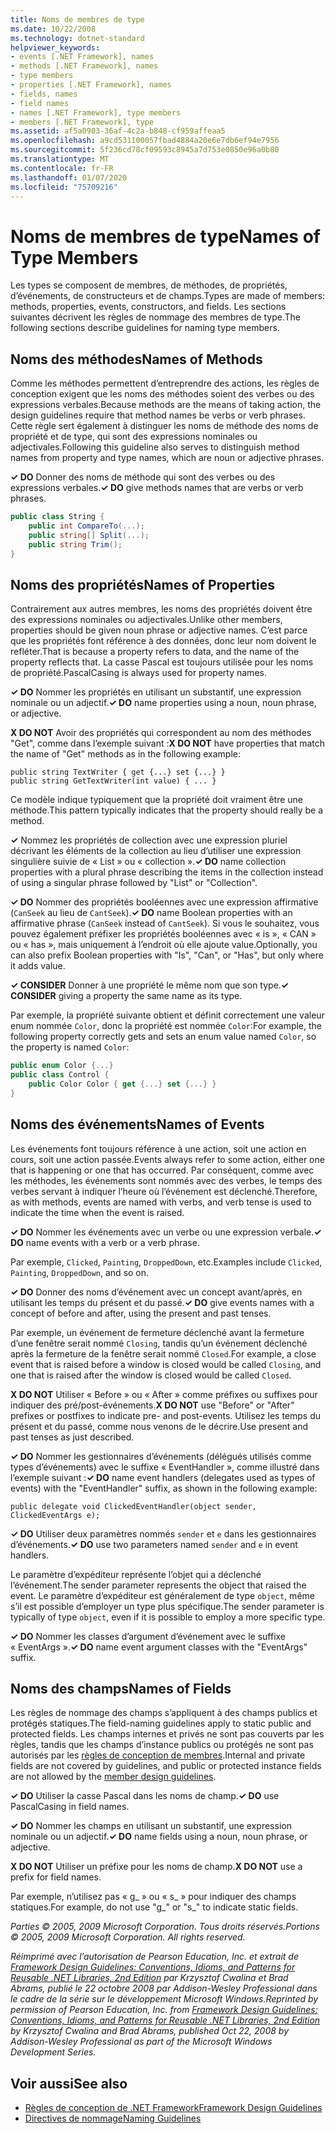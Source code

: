 ```yaml
---
title: Noms de membres de type
ms.date: 10/22/2008
ms.technology: dotnet-standard
helpviewer_keywords:
- events [.NET Framework], names
- methods [.NET Framework], names
- type members
- properties [.NET Framework], names
- fields, names
- field names
- names [.NET Framework], type members
- members [.NET Framework], type
ms.assetid: af5a0903-36af-4c2a-b848-cf959affeaa5
ms.openlocfilehash: a9cd531100057fbad4884a20e6e7db6ef94e7956
ms.sourcegitcommit: 5f236cd78cf09593c8945a7d753e0850e96a0b80
ms.translationtype: MT
ms.contentlocale: fr-FR
ms.lasthandoff: 01/07/2020
ms.locfileid: "75709216"
---
```

# <a name="names-of-type-members"></a><span data-ttu-id="2066f-102">Noms de membres de type</span><span class="sxs-lookup"><span data-stu-id="2066f-102">Names of Type Members</span></span>
<span data-ttu-id="2066f-103">Les types se composent de membres, de méthodes, de propriétés, d’événements, de constructeurs et de champs.</span><span class="sxs-lookup"><span data-stu-id="2066f-103">Types are made of members: methods, properties, events, constructors, and fields.</span></span> <span data-ttu-id="2066f-104">Les sections suivantes décrivent les règles de nommage des membres de type.</span><span class="sxs-lookup"><span data-stu-id="2066f-104">The following sections describe guidelines for naming type members.</span></span>  
  
## <a name="names-of-methods"></a><span data-ttu-id="2066f-105">Noms des méthodes</span><span class="sxs-lookup"><span data-stu-id="2066f-105">Names of Methods</span></span>  
 <span data-ttu-id="2066f-106">Comme les méthodes permettent d’entreprendre des actions, les règles de conception exigent que les noms des méthodes soient des verbes ou des expressions verbales.</span><span class="sxs-lookup"><span data-stu-id="2066f-106">Because methods are the means of taking action, the design guidelines require that method names be verbs or verb phrases.</span></span> <span data-ttu-id="2066f-107">Cette règle sert également à distinguer les noms de méthode des noms de propriété et de type, qui sont des expressions nominales ou adjectivales.</span><span class="sxs-lookup"><span data-stu-id="2066f-107">Following this guideline also serves to distinguish method names from property and type names, which are noun or adjective phrases.</span></span>  
  
 <span data-ttu-id="2066f-108">**✓ DO** Donner des noms de méthode qui sont des verbes ou des expressions verbales.</span><span class="sxs-lookup"><span data-stu-id="2066f-108">**✓ DO** give methods names that are verbs or verb phrases.</span></span>  
  
```csharp  
public class String {  
    public int CompareTo(...);  
    public string[] Split(...);  
    public string Trim();  
}  
```  
  
## <a name="names-of-properties"></a><span data-ttu-id="2066f-109">Noms des propriétés</span><span class="sxs-lookup"><span data-stu-id="2066f-109">Names of Properties</span></span>  
 <span data-ttu-id="2066f-110">Contrairement aux autres membres, les noms des propriétés doivent être des expressions nominales ou adjectivales.</span><span class="sxs-lookup"><span data-stu-id="2066f-110">Unlike other members, properties should be given noun phrase or adjective names.</span></span> <span data-ttu-id="2066f-111">C’est parce que les propriétés font référence à des données, donc leur nom doivent le refléter.</span><span class="sxs-lookup"><span data-stu-id="2066f-111">That is because a property refers to data, and the name of the property reflects that.</span></span> <span data-ttu-id="2066f-112">La casse Pascal est toujours utilisée pour les noms de propriété.</span><span class="sxs-lookup"><span data-stu-id="2066f-112">PascalCasing is always used for property names.</span></span>  
  
 <span data-ttu-id="2066f-113">**✓ DO** Nommer les propriétés en utilisant un substantif, une expression nominale ou un adjectif.</span><span class="sxs-lookup"><span data-stu-id="2066f-113">**✓ DO** name properties using a noun, noun phrase, or adjective.</span></span>  
  
 <span data-ttu-id="2066f-114">**X DO NOT** Avoir des propriétés qui correspondent au nom des méthodes "Get", comme dans l’exemple suivant :</span><span class="sxs-lookup"><span data-stu-id="2066f-114">**X DO NOT** have properties that match the name of "Get" methods as in the following example:</span></span>  
  
 `public string TextWriter { get {...} set {...} }`  
 `public string GetTextWriter(int value) { ... }`  
  
 <span data-ttu-id="2066f-115">Ce modèle indique typiquement que la propriété doit vraiment être une méthode.</span><span class="sxs-lookup"><span data-stu-id="2066f-115">This pattern typically indicates that the property should really be a method.</span></span>  
  
 <span data-ttu-id="2066f-116">**✓** Nommez les propriétés de collection avec une expression pluriel décrivant les éléments de la collection au lieu d’utiliser une expression singulière suivie de « List » ou « collection ».</span><span class="sxs-lookup"><span data-stu-id="2066f-116">**✓ DO** name collection properties with a plural phrase describing the items in the collection instead of using a singular phrase followed by "List" or "Collection".</span></span>  
  
 <span data-ttu-id="2066f-117">**✓ DO** Nommer des propriétés booléennes avec une expression affirmative (`CanSeek` au lieu de `CantSeek`).</span><span class="sxs-lookup"><span data-stu-id="2066f-117">**✓ DO** name Boolean properties with an affirmative phrase (`CanSeek` instead of `CantSeek`).</span></span> <span data-ttu-id="2066f-118">Si vous le souhaitez, vous pouvez également préfixer les propriétés booléennes avec « is », « CAN » ou « has », mais uniquement à l’endroit où elle ajoute value.</span><span class="sxs-lookup"><span data-stu-id="2066f-118">Optionally, you can also prefix Boolean properties with "Is", "Can", or "Has", but only where it adds value.</span></span>  
  
 <span data-ttu-id="2066f-119">**✓ CONSIDER** Donner à une propriété le même nom que son type.</span><span class="sxs-lookup"><span data-stu-id="2066f-119">**✓ CONSIDER** giving a property the same name as its type.</span></span>  
  
 <span data-ttu-id="2066f-120">Par exemple, la propriété suivante obtient et définit correctement une valeur enum nommée `Color`, donc la propriété est nommée `Color`:</span><span class="sxs-lookup"><span data-stu-id="2066f-120">For example, the following property correctly gets and sets an enum value named `Color`, so the property is named `Color`:</span></span>  
  
```csharp  
public enum Color {...}  
public class Control {  
    public Color Color { get {...} set {...} }  
}  
```  
  
## <a name="names-of-events"></a><span data-ttu-id="2066f-121">Noms des événements</span><span class="sxs-lookup"><span data-stu-id="2066f-121">Names of Events</span></span>  
 <span data-ttu-id="2066f-122">Les événements font toujours référence à une action, soit une action en cours, soit une action passée.</span><span class="sxs-lookup"><span data-stu-id="2066f-122">Events always refer to some action, either one that is happening or one that has occurred.</span></span> <span data-ttu-id="2066f-123">Par conséquent, comme avec les méthodes, les événements sont nommés avec des verbes, le temps des verbes servant à indiquer l’heure où l’événement est déclenché.</span><span class="sxs-lookup"><span data-stu-id="2066f-123">Therefore, as with methods, events are named with verbs, and verb tense is used to indicate the time when the event is raised.</span></span>  
  
 <span data-ttu-id="2066f-124">**✓ DO** Nommer les événements avec un verbe ou une expression verbale.</span><span class="sxs-lookup"><span data-stu-id="2066f-124">**✓ DO** name events with a verb or a verb phrase.</span></span>  
  
 <span data-ttu-id="2066f-125">Par exemple, `Clicked`, `Painting`, `DroppedDown`, etc.</span><span class="sxs-lookup"><span data-stu-id="2066f-125">Examples include `Clicked`, `Painting`, `DroppedDown`, and so on.</span></span>  
  
 <span data-ttu-id="2066f-126">**✓ DO** Donner des noms d’événement avec un concept avant/après, en utilisant les temps du présent et du passé.</span><span class="sxs-lookup"><span data-stu-id="2066f-126">**✓ DO** give events names with a concept of before and after, using the present and past tenses.</span></span>  
  
 <span data-ttu-id="2066f-127">Par exemple, un événement de fermeture déclenché avant la fermeture d’une fenêtre serait nommé `Closing`, tandis qu’un événement déclenché après la fermeture de la fenêtre serait nommé `Closed`.</span><span class="sxs-lookup"><span data-stu-id="2066f-127">For example, a close event that is raised before a window is closed would be called `Closing`, and one that is raised after the window is closed would be called `Closed`.</span></span>  
  
 <span data-ttu-id="2066f-128">**X DO NOT** Utiliser « Before » ou « After » comme préfixes ou suffixes pour indiquer des pré/post-événements.</span><span class="sxs-lookup"><span data-stu-id="2066f-128">**X DO NOT** use "Before" or "After" prefixes or postfixes to indicate pre- and post-events.</span></span> <span data-ttu-id="2066f-129">Utilisez les temps du présent et du passé, comme nous venons de le décrire.</span><span class="sxs-lookup"><span data-stu-id="2066f-129">Use present and past tenses as just described.</span></span>  
  
 <span data-ttu-id="2066f-130">**✓ DO** Nommer les gestionnaires d’événements (délégués utilisés comme types d’événements) avec le suffixe « EventHandler », comme illustré dans l’exemple suivant :</span><span class="sxs-lookup"><span data-stu-id="2066f-130">**✓ DO** name event handlers (delegates used as types of events) with the "EventHandler" suffix, as shown in the following example:</span></span>  
  
 `public delegate void ClickedEventHandler(object sender, ClickedEventArgs e);`  
  
 <span data-ttu-id="2066f-131">**✓ DO** Utiliser deux paramètres nommés `sender` et `e` dans les gestionnaires d’événements.</span><span class="sxs-lookup"><span data-stu-id="2066f-131">**✓ DO** use two parameters named `sender` and `e` in event handlers.</span></span>  
  
 <span data-ttu-id="2066f-132">Le paramètre d’expéditeur représente l’objet qui a déclenché l’événement.</span><span class="sxs-lookup"><span data-stu-id="2066f-132">The sender parameter represents the object that raised the event.</span></span> <span data-ttu-id="2066f-133">Le paramètre d’expéditeur est généralement de type `object`, même s’il est possible d’employer un type plus spécifique.</span><span class="sxs-lookup"><span data-stu-id="2066f-133">The sender parameter is typically of type `object`, even if it is possible to employ a more specific type.</span></span>  
  
 <span data-ttu-id="2066f-134">**✓ DO** Nommer les classes d’argument d’événement avec le suffixe « EventArgs ».</span><span class="sxs-lookup"><span data-stu-id="2066f-134">**✓ DO** name event argument classes with the "EventArgs" suffix.</span></span>  
  
## <a name="names-of-fields"></a><span data-ttu-id="2066f-135">Noms des champs</span><span class="sxs-lookup"><span data-stu-id="2066f-135">Names of Fields</span></span>  
 <span data-ttu-id="2066f-136">Les règles de nommage des champs s’appliquent à des champs publics et protégés statiques.</span><span class="sxs-lookup"><span data-stu-id="2066f-136">The field-naming guidelines apply to static public and protected fields.</span></span> <span data-ttu-id="2066f-137">Les champs internes et privés ne sont pas couverts par les règles, tandis que les champs d’instance publics ou protégés ne sont pas autorisés par les [règles de conception de membres](../../../docs/standard/design-guidelines/member.md).</span><span class="sxs-lookup"><span data-stu-id="2066f-137">Internal and private fields are not covered by guidelines, and public or protected instance fields are not allowed by the [member design guidelines](../../../docs/standard/design-guidelines/member.md).</span></span>  
  
 <span data-ttu-id="2066f-138">**✓ DO** Utiliser la casse Pascal dans les noms de champ.</span><span class="sxs-lookup"><span data-stu-id="2066f-138">**✓ DO** use PascalCasing in field names.</span></span>  
  
 <span data-ttu-id="2066f-139">**✓ DO** Nommer les champs en utilisant un substantif, une expression nominale ou un adjectif.</span><span class="sxs-lookup"><span data-stu-id="2066f-139">**✓ DO** name fields using a noun, noun phrase, or adjective.</span></span>  
  
 <span data-ttu-id="2066f-140">**X DO NOT** Utiliser un préfixe pour les noms de champ.</span><span class="sxs-lookup"><span data-stu-id="2066f-140">**X DO NOT** use a prefix for field names.</span></span>  
  
 <span data-ttu-id="2066f-141">Par exemple, n’utilisez pas « g_ » ou « s_ » pour indiquer des champs statiques.</span><span class="sxs-lookup"><span data-stu-id="2066f-141">For example, do not use "g_" or "s_" to indicate static fields.</span></span>  
  
 <span data-ttu-id="2066f-142">*Parties © 2005, 2009 Microsoft Corporation. Tous droits réservés.*</span><span class="sxs-lookup"><span data-stu-id="2066f-142">*Portions © 2005, 2009 Microsoft Corporation. All rights reserved.*</span></span>  
  
 <span data-ttu-id="2066f-143">*Réimprimé avec l’autorisation de Pearson Education, Inc. et extrait de [Framework Design Guidelines: Conventions, Idioms, and Patterns for Reusable .NET Libraries, 2nd Edition](https://www.informit.com/store/framework-design-guidelines-conventions-idioms-and-9780321545619) par Krzysztof Cwalina et Brad Abrams, publié le 22 octobre 2008 par Addison-Wesley Professional dans le cadre de la série sur le développement Microsoft Windows.*</span><span class="sxs-lookup"><span data-stu-id="2066f-143">*Reprinted by permission of Pearson Education, Inc. from [Framework Design Guidelines: Conventions, Idioms, and Patterns for Reusable .NET Libraries, 2nd Edition](https://www.informit.com/store/framework-design-guidelines-conventions-idioms-and-9780321545619) by Krzysztof Cwalina and Brad Abrams, published Oct 22, 2008 by Addison-Wesley Professional as part of the Microsoft Windows Development Series.*</span></span>  
  
## <a name="see-also"></a><span data-ttu-id="2066f-144">Voir aussi</span><span class="sxs-lookup"><span data-stu-id="2066f-144">See also</span></span>

- [<span data-ttu-id="2066f-145">Règles de conception de .NET Framework</span><span class="sxs-lookup"><span data-stu-id="2066f-145">Framework Design Guidelines</span></span>](../../../docs/standard/design-guidelines/index.md)
- [<span data-ttu-id="2066f-146">Directives de nommage</span><span class="sxs-lookup"><span data-stu-id="2066f-146">Naming Guidelines</span></span>](../../../docs/standard/design-guidelines/naming-guidelines.md)

